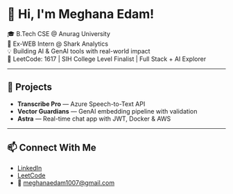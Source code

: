  # 👋 Hi, I'm Meghana Edam!     
        
🎓 B.Tech CSE @ Anurag University                  
🧠 Ex-WEB Intern @ Shark Analytics                  
💡 Building AI & GenAI tools with real-world impact                     
🎯 LeetCode: 1617 | SIH College Level Finalist | Full Stack + AI Explorer                 
       
---  
 
## 🚀 Projects   
- **Transcribe Pro** — Azure Speech-to-Text API  
- **Vector Guardians** — GenAI embedding pipeline with validation  
- **Astra** — Real-time chat app with JWT, Docker & AWS 

---

## 📫 Connect With Me
- [LinkedIn](https://linkedin.com/in/meghana-edam-849b11300)  
- [LeetCode](https://leetcode.com/Meghsedam/)  
- 📧 meghanaedam1007@gmail.com
